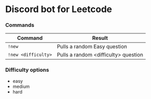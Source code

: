 # Discord bot for Leetcode

### Commands
| Command             | Result |
|---------------------|--------|
| `!new`              | Pulls a random Easy question |
| `!new <difficulty>` | Pulls a random \<difficulty\> question |

### Difficulty options

* easy
* medium
* hard
